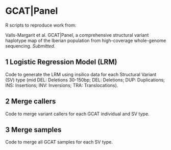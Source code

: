 # GCAT|Panel

R scripts to reproduce work from:

Valls-Margarit et al. GCAT|Panel, a comprehensive structural variant haplotype map of the Iberian population from high-coverage whole-genome sequencing. <i>Submitted</i>.

## 1 Logistic Regression Model (LRM)

Code to generate the LRM using insilico data for each Structural Variant (SV) type (mid DEL: Deletions 30-150bp; DEL: Deletions; DUP: Duplications; INS: Insertions; INV: Inversions; TRA: Translocations).

## 2 Merge callers

Code to merge variant callers for each GCAT individual and SV type.

## 3 Merge samples

Code to merge all GCAT samples for each SV type.
